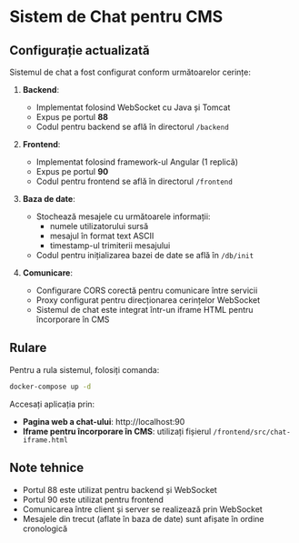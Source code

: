 # Sistem de Chat pentru CMS

## Configurație actualizată

Sistemul de chat a fost configurat conform următoarelor cerințe:

1. **Backend**:
   - Implementat folosind WebSocket cu Java și Tomcat
   - Expus pe portul **88**
   - Codul pentru backend se află în directorul `/backend`

2. **Frontend**:
   - Implementat folosind framework-ul Angular (1 replică)
   - Expus pe portul **90**
   - Codul pentru frontend se află în directorul `/frontend`

3. **Baza de date**:
   - Stochează mesajele cu următoarele informații:
     - numele utilizatorului sursă
     - mesajul în format text ASCII
     - timestamp-ul trimiterii mesajului
   - Codul pentru inițializarea bazei de date se află în `/db/init`

4. **Comunicare**:
   - Configurare CORS corectă pentru comunicare între servicii
   - Proxy configurat pentru direcționarea cerințelor WebSocket
   - Sistemul de chat este integrat într-un iframe HTML pentru încorporare în CMS

## Rulare

Pentru a rula sistemul, folosiți comanda:

```bash
docker-compose up -d
```

Accesați aplicația prin:
- **Pagina web a chat-ului**: http://localhost:90
- **Iframe pentru încorporare în CMS**: utilizați fișierul `/frontend/src/chat-iframe.html`

## Note tehnice

- Portul 88 este utilizat pentru backend și WebSocket
- Portul 90 este utilizat pentru frontend
- Comunicarea între client și server se realizează prin WebSocket
- Mesajele din trecut (aflate în baza de date) sunt afișate în ordine cronologică
